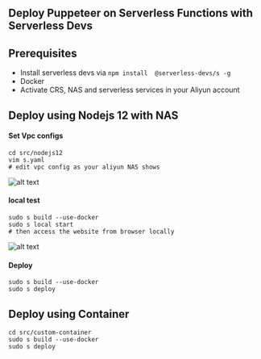 ## Deploy Puppeteer on Serverless Functions with Serverless Devs


## Prerequisites

* Install serverless devs via `npm install  @serverless-devs/s -g` 
* Docker
* Activate CRS, NAS and serverless services in your Aliyun account

## Deploy using Nodejs 12 with NAS


#### Set Vpc configs
```
cd src/nodejs12
vim s.yaml
# edit vpc config as your aliyun NAS shows
```

![alt text](https://github.com/devsapp/start-puppeteer/blob/master/src/vpc.png?raw=true)

#### local test

```
sudo s build --use-docker
sudo s local start
# then access the website from browser locally
```

![alt text](https://github.com/devsapp/start-puppeteer/blob/master/src/demo.png?raw=true)


#### Deploy

```
sudo s build --use-docker
sudo s deploy
```

## Deploy using Container

```
cd src/custom-container
sudo s build --use-docker
sudo s deploy
```


